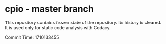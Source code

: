 # cpio - master branch

This repository contains frozen state of the repository.
Its history is cleared. It is used only for static code
analysis with Codacy.

Commit Time: 1710133455